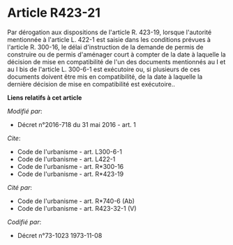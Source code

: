 # Article R423-21

Par dérogation aux dispositions de l'article R. 423-19, lorsque l'autorité mentionnée à l'article L. 422-1 est saisie dans
les conditions prévues à l'article R. 300-16, le délai d'instruction de la demande de permis de construire ou de permis
d'aménager court à compter de la date à laquelle la décision de mise en compatibilité de l'un des documents  mentionnés au I
et au I bis  de l'article L. 300-6-1 est exécutoire ou, si plusieurs de ces documents doivent être mis en compatibilité, de
la date à laquelle la dernière décision de mise en compatibilité est exécutoire..

**Liens relatifs à cet article**

_Modifié par_:

  - Décret n°2016-718 du 31 mai 2016 - art. 1

_Cite_:

  - Code de l'urbanisme - art. L300-6-1
  - Code de l'urbanisme - art. L422-1
  - Code de l'urbanisme - art. R*300-16
  - Code de l'urbanisme - art. R*423-19

_Cité par_:

  - Code de l'urbanisme - art. R*740-6 (Ab)
  - Code de l'urbanisme - art. R423-32-1 (V)

_Codifié par_:

  - Décret n°73-1023 1973-11-08
